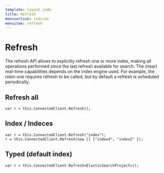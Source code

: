 ```yaml
---
template: layout.jade
title: Refresh
menusection: indices
menuitem: refresh
---
```



# Refresh

The refresh API allows to explicitly refresh one or more index, making all operations performed since the last refresh available for search. The (near) real-time capabilities depends on the index engine used. For example, the robin one requires refresh to be called, but by default a refresh is scheduled periodically.

## Refresh all

	var r = this.ConnectedClient.Refresh();

## Index / Indeces

	var r = this.ConnectedClient.Refresh("index");
	r = this.ConnectedClient.Refresh(new [] {"index4", "index2" });

## Typed (default index)

	var r = this.ConnectedClient.Refresh<ElasticSearchProject>();


